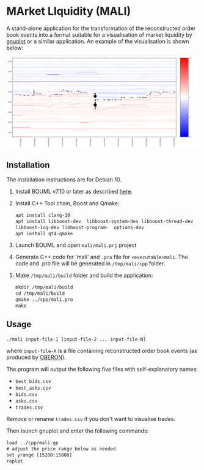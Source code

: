 # MArket LIquidity (MALI)

A stand-alone application for the transformation of the reconstructed order book events into a format suitable for a visualisation of market liquidity by [gnuplot](http://gnuplot.info/) or a similar application. An example of the visualisation is shown below:

![](mali.png)

## Installation

The installation instructions are for Debian 10.

1. Install BOUML v7.10 or later as described [here](https://www.bouml.fr/download.html).

2. Install C++ Tool chain, Boost and Qmake:

       apt install clang-10
       apt install libboost-dev  libboost-system-dev libboost-thread-dev libboost-log-dev libboost-program-  options-dev
       apt install qt4-qmake

3. Launch BOUML and open `mali/mali.prj` project       
4. Generate C++ code for 'mali' and `.pro` file for `<executable>mali`. The code and .pro file will be generated in `/tmp/mali/cpp` folder.

5. Make `/tmp/mali/build` folder and build the application:

       mkdir /tmp/mali/build
       cd /tmp/mali/build
       qmake ../cpp/mali.pro
       make

## Usage

    ./mali input-file-1 [input-file-2 ... input-file-N]

where `input-file-X` is a file containing reconstructed order book events (as produced by [OBERON](https://github.com/petr-fedorov/oberon)).

The program will output the following five files with self-explanatory names:
* `best_bids.csv`
* `best_asks.csv`
* `bids.csv`
* `asks.csv`
* `trades.csv`


Remove or rename `trades.csv` if you don't want to visualise trades.

Then launch gnuplot and enter the following commands:

    load ../cpp/mali.gp
    # adjust the price range below as needed
    set yrange [15200:15800]
    replot
